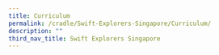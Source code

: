 ```yaml
---
title: Curriculum
permalink: /cradle/Swift-Explorers-Singapore/Curriculum/
description: ""
third_nav_title: Swift Explorers Singapore
---
```

